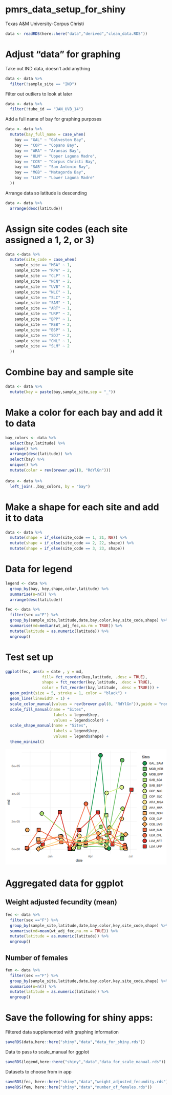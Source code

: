 pmrs_data_setup_for_shiny
================
Texas A&M University-Corpus Christi

``` r
data <- readRDS(here::here("data","derived","clean_data.RDS"))
```

# Adjust “data” for graphing

Take out IND data, doesn’t add anything

``` r
data <- data %>%
  filter(!sample_site == "IND")
```

Filter out outliers to look at later

``` r
data <- data %>%
  filter(!tube_id == "JAN_UVB_14")
```

Add a full name of bay for graphing purposes

``` r
data <- data %>%
  mutate(bay_full_name = case_when(
    bay == "GAL" ~ "Galveston Bay", 
    bay == "COP" ~ "Copano Bay", 
    bay == "ARA" ~ "Aransas Bay",
    bay == "ULM" ~ "Upper Laguna Madre", 
    bay == "CCB" ~ "Corpus Christi Bay",
    bay == "SAB" ~ "San Antonio Bay",
    bay == "MGB" ~ "Matagorda Bay",
    bay == "LLM" ~ "Lower Laguna Madre"
  ))
```

Arrange data so latitude is descending

``` r
data <- data %>%
  arrange(desc(latitude))
```

# Assign site codes (each site assigned a 1, 2, or 3)

``` r
data <-data %>%
  mutate(site_code = case_when(
    sample_site == "MSA" ~ 1,
    sample_site == "RPA" ~ 2,
    sample_site == "CLP" ~ 1,
    sample_site == "NCN" ~ 2,
    sample_site == "UVB" ~ 3,
    sample_site == "NLC" ~ 1,
    sample_site == "SLC" ~ 2,
    sample_site == "SAM" ~ 1,
    sample_site == "ART" ~ 1,
    sample_site == "URP" ~ 2, 
    sample_site == "BPP" ~ 1,
    sample_site == "KEB" ~ 2,
    sample_site == "BSP" ~ 1,
    sample_site == "SDJ" ~ 2,
    sample_site == "CNL" ~ 1,
    sample_site == "SLM" ~ 2
  ))
```

# Combine bay and sample site

``` r
data <- data %>%
  mutate(key = paste(bay,sample_site,sep = "_")) 
```

# Make a color for each bay and add it to data

``` r
bay_colors <- data %>%
  select(bay,latitude) %>%
  unique() %>%
  arrange(desc(latitude)) %>%
  select(bay) %>%
  unique() %>%
  mutate(color = rev(brewer.pal(8, "RdYlGn")))

data <- data %>%
  left_join(.,bay_colors, by = "bay")
```

# Make a shape for each site and add it to data

``` r
data <- data %>%
  mutate(shape = if_else(site_code == 1, 21, NA)) %>%
  mutate(shape = if_else(site_code == 2, 22, shape)) %>%
  mutate(shape = if_else(site_code == 3, 23, shape))
```

# Data for legend

``` r
legend <- data %>%
  group_by(bay, key,shape,color,latitude) %>%
  summarise(n=n()) %>%
  arrange(desc(latitude))
```

``` r
fec <- data %>%
  filter(sex =="F") %>%
  group_by(sample_site,latitude,date,bay,color,key,site_code,shape) %>%
  summarise(md=median(wt_adj_fec,na.rm = TRUE)) %>%
  mutate(latitude = as.numeric(latitude)) %>%
  ungroup()
```

# Test set up

``` r
ggplot(fec, aes(x = date , y = md, 
                fill= fct_reorder(key,latitude, .desc = TRUE),
                shape = fct_reorder(key,latitude, .desc = TRUE),
                color = fct_reorder(bay,latitude, .desc = TRUE))) +
  geom_point(size = 5, stroke = 1, color = "black") + 
  geom_line(linewidth = 1) +
  scale_color_manual(values = rev(brewer.pal(8, "RdYlGn")),guide = "none") +
  scale_fill_manual(name = "Sites",
                     labels = legend$key,
                     values = legend$color) + 
  scale_shape_manual(name = "Sites",
                     labels = legend$key,
                     values = legend$shape) +
  theme_minimal()
```

![](data_setup_for_shiny_files/figure-gfm/unnamed-chunk-12-1.png)<!-- -->

# Aggregated data for ggplot

## Weight adjusted fecundity (mean)

``` r
fec <- data %>%
  filter(sex =="F") %>%
  group_by(sample_site,latitude,date,bay,color,key,site_code,shape) %>%
  summarise(md=mean(wt_adj_fec,na.rm = TRUE)) %>%
  mutate(latitude = as.numeric(latitude)) %>%
  ungroup()
```

## Number of females

``` r
fem <- data %>%
  filter(sex =="F") %>%
  group_by(sample_site,latitude,date,bay,color,key,site_code,shape) %>%
  summarise(n=n()) %>%
  mutate(latitude = as.numeric(latitude)) %>%
  ungroup()
```

# Save the following for shiny apps:

Filtered data supplemented with graphing information

``` r
saveRDS(data,here::here("shiny","data","data_for_shiny.rds"))
```

Data to pass to scale_manual for ggplot

``` r
saveRDS(legend,here::here("shiny","data","data_for_scale_manual.rds"))
```

Datasets to choose from in app

``` r
saveRDS(fec, here::here("shiny","data","weight_adjusted_fecundity.rds"))
saveRDS(fem, here::here("shiny","data","number_of_females.rds"))
```

